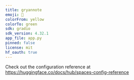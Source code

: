```yaml
---
title: gryannote
emoji: 🐰
colorFrom: yellow
colorTo: green
sdk: gradio
sdk_version: 4.32.1
app_file: app.py
pinned: false
license: mit
hf_oauth: true
---
```


Check out the configuration reference at https://huggingface.co/docs/hub/spaces-config-reference
